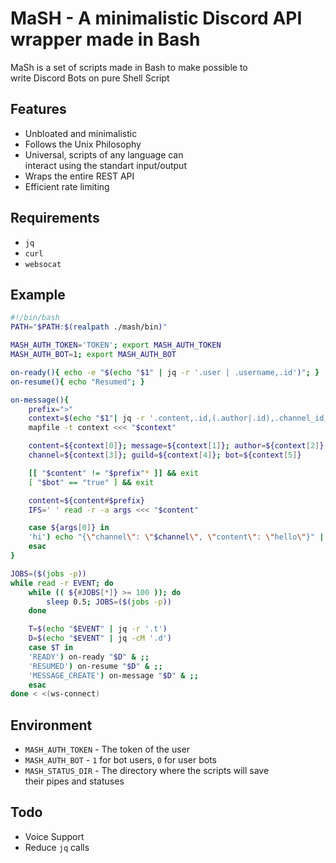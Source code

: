 # MaSH - A minimalistic Discord API wrapper made in Bash
MaSh is a set of scripts made in Bash to make possible to  
write Discord Bots on pure Shell Script

## Features
- Unbloated and minimalistic
- Follows the Unix Philosophy
- Universal, scripts of any language can   
interact using the standart input/output
- Wraps the entire REST API
- Efficient rate limiting

## Requirements
- `jq`
- `curl`
- `websocat`

## Example

```bash
#!/bin/bash
PATH="$PATH:$(realpath ./mash/bin)"

MASH_AUTH_TOKEN='TOKEN'; export MASH_AUTH_TOKEN
MASH_AUTH_BOT=1; export MASH_AUTH_BOT

on-ready(){ echo -e "$(echo "$1" | jq -r '.user | .username,.id')"; }
on-resume(){ echo "Resumed"; }

on-message(){
	prefix=">"
	context=$(echo "$1"| jq -r '.content,.id,(.author|.id),.channel_id,.guild_id,(.author|.bot)')
	mapfile -t context <<< "$context"

	content=${context[0]}; message=${context[1]}; author=${context[2]}
	channel=${context[3]}; guild=${context[4]}; bot=${context[5]}

	[[ "$content" != "$prefix"* ]] && exit
	[ "$bot" == "true" ] && exit

	content=${content#$prefix}
	IFS=' ' read -r -a args <<< "$content"

	case ${args[0]} in
	'hi') echo "{\"channel\": \"$channel\", \"content\": \"hello\"}" | message send >> /dev/null;;
	esac
}

JOBS=($(jobs -p))
while read -r EVENT; do
	while (( ${#JOBS[*]} >= 100 )); do
		sleep 0.5; JOBS=($(jobs -p))
	done

	T=$(echo "$EVENT" | jq -r '.t')
	D=$(echo "$EVENT" | jq -cM '.d')
	case $T in
	'READY') on-ready "$D" & ;;
	'RESUMED') on-resume "$D" & ;;
	'MESSAGE_CREATE') on-message "$D" & ;;
	esac
done < <(ws-connect)
```

## Environment
- `MASH_AUTH_TOKEN` - The token of the user
- `MASH_AUTH_BOT` - `1` for bot users, `0` for user bots
- `MASH_STATUS_DIR` - The directory where the scripts will save  
their pipes and statuses

## Todo
- Voice Support
- Reduce `jq` calls

